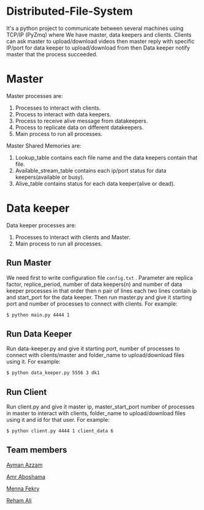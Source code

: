 # Distributed-File-System
It's a python project to communicate between several machines using TCP/IP (PyZmq) where We have master, data keepers and clients. Clients can ask master to upload/download videos then master reply with specific IP/port for data keeper to upload/download from then Data keeper notify master that the process succeeded.

# Master
Master processes are:
  1. Processes to interact with clients.
  2. Process to interact with data keepers.
  3. Process to receive alive message from datakeepers.
  4. Process to replicate data on different datakeepers.
  5. Main process to run all processes.

Master Shared Memories are:
  1. Lookup_table contains each file name and the data keepers contain that file.
  2. Available_stream_table contains each ip/port status for data keepers(available or busy).
  3. Alive_table contains status for each data keeper(alive or dead).

# Data keeper
Data keeper processes are:
  1. Processes to interact with clients and Master.
  2. Main process to run all processes.

## Run Master
We need first to write configuration file `config.txt` . Parameter are replica factor, replice_period, number of data keepers(n) and number of data keeper processes in that order then n pair of lines each two lines contain ip and start_port for the data keeper. Then run master.py and give it starting port and number of processes to connect with clients. For example:
```sh
$ python main.py 4444 1
```

## Run Data Keeper
Run data-keeper.py and give it starting port, number of processes to connect with clients/master and folder_name to upload/download files using it. For example:
```sh
$ python data_keeper.py 5556 3 dk1
```

## Run Client
Run client.py and give it master ip, master_start_port number of processes in master to interact with clients, folder_name to upload/download files using it and id for that user. For example:
```sh
$ python client.py 4444 1 client_data 6
```

## Team members
[Ayman Azzam](https://github.com/AymanAzzam)

[Amr Aboshama](https://github.com/Amr-Aboshama)

[Menna Fekry](https://github.com/MennaFekry)

[Reham Ali](https://github.com/rehamaali)
